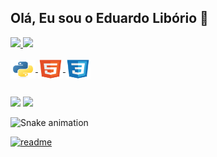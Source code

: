 ## Olá, Eu sou o Eduardo Libório 👋

<div>
  <a href="https://github.com/eduardoliboriox">
  <img height="180em" src="https://github-readme-stats.vercel.app/api?username=eduardoliboriox&show_icons=true&theme=dracula&include_all_commits=true&count_private=true"/>
  <img height="180em" src="https://github-readme-stats.vercel.app/api/top-langs/?username=eduardoliboriox&layout=compact&langs_count=16&theme=dracula"/>
</div>

<div style="display: inline_block"><br>
  <img align="center" alt="Edu-Python" height="30" width="40" src="https://raw.githubusercontent.com/devicons/devicon/master/icons/python/python-original.svg">
  <img align="center" alt="Edu-Html" height="30" width="40" src="https://raw.githubusercontent.com/devicons/devicon/master/icons/html5/html5-original.svg">
  <img align="center" alt="Edu-Html" height="30" width="40" src="https://raw.githubusercontent.com/devicons/devicon/master/icons/css3/css3-original.svg">
</div>

##

<div>
  <a href="eduardosolenomorizliborio@gmail.com"><img src="https://img.shields.io/badge/Gmail-D14836?style=for-the-badge&logo=gmail&logoColor=white" target="_blank"></a>
  <a href="https://instagram.com/eduardoliboriox" target="_blank"><img src="https://img.shields.io/badge/-Instagram-%23E4405F?style=for-the-badge&logo=instagram&logoColor=white" target="_blank"></a> 
</div>

  ![Snake animation](https://github.com/eduardoliboriox/eduardoliboriox/blob/output/github-contribution-grid-snake.svg)

  
[![readme](https://github-readme-stats.vercel.app/api/pin/?username=eduardoliboriox&repo=eduardoliboriox&theme=react)](https://github.com/eduardoliboriox/eduardoliboriox)

